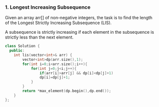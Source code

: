 ### 1. Longest Increasing Subsequence
Given an array arr[] of non-negative integers, the task is to find the length of the Longest Strictly Increasing Subsequence (LIS).

A subsequence is strictly increasing if each element in the subsequence is strictly less than the next element.

```cpp
class Solution {
  public:
    int lis(vector<int>& arr) {
        vector<int>dp(arr.size(),1);
        for(int i=0;i<arr.size();i++){
            for(int j=0;j<i;j++){
                if(arr[i]>arr[j] && dp[i]<dp[j]+1)
                dp[i]=dp[j]+1;
            }
        }
        return *max_element(dp.begin(),dp.end());
    }
};
```
